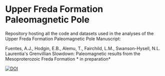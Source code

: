 # Upper Freda Formation Paleomagnetic Pole 
Repository hosting all the code and datasets used in the analyses of the Upper Freda Formation Paleomagnetic Pole Manuscript: 

Fuentes, A.J., Hodgin, E.B., Alemu, T., Fairchild, L.M., Swanson-Hysell, N.L.
Laurentia's Grenvillian Slowdown: Paleomagnetic results from the Mesoproterozoic Freda Formation * in preparation*


[![DOI](https://zenodo.org/badge/921440639.svg)](https://doi.org/10.5281/zenodo.14728751)
